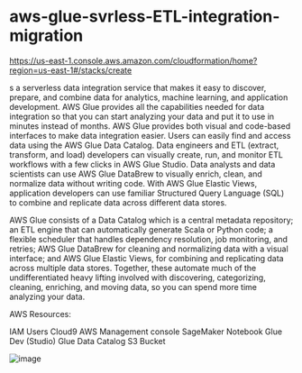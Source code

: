 # aws-glue-svrless-ETL-integration-migration


https://us-east-1.console.aws.amazon.com/cloudformation/home?region=us-east-1#/stacks/create

s a serverless data integration service that makes it easy to discover,
prepare, and combine data for analytics, machine learning, and
application development. AWS Glue provides all the capabilities needed
for data integration so that you can start analyzing your data and put
it to use in minutes instead of months. AWS Glue provides both visual
and code-based interfaces to make data integration easier. Users can
easily find and access data using the AWS Glue Data Catalog. Data
engineers and ETL (extract, transform, and load) developers can visually
create, run, and monitor ETL workflows with a few clicks in AWS Glue
Studio. Data analysts and data scientists can use AWS Glue DataBrew to
visually enrich, clean, and normalize data without writing code. With
AWS Glue Elastic Views, application developers can use familiar
Structured Query Language (SQL) to combine and replicate data across
different data stores.

AWS Glue consists of a Data Catalog which is a central metadata
repository; an ETL engine that can automatically generate Scala or
Python code; a flexible scheduler that handles dependency resolution,
job monitoring, and retries; AWS Glue DataBrew for cleaning and
normalizing data with a visual interface; and AWS Glue Elastic Views,
for combining and replicating data across multiple data stores.
Together, these automate much of the undifferentiated heavy lifting
involved with discovering, categorizing, cleaning, enriching, and moving
data, so you can spend more time analyzing your data.  

AWS Resources:

IAM Users
	Cloud9
	AWS Management console
	SageMaker Notebook
	Glue Dev (Studio)
	Glue Data Catalog
	S3 Bucket
	
	
![image](https://github.com/user-attachments/assets/72686908-3d79-44e5-8b79-9e9a57f7a6ae)
